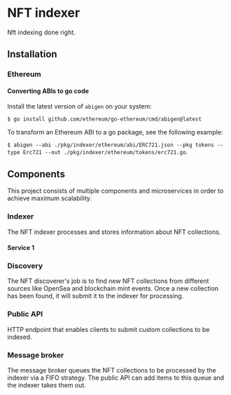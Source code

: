 # NFT indexer
Nft indexing done right.

## Installation
### Ethereum
#### Converting ABIs to go code
Install the latest version of `abigen` on your system:

```
$ go install github.com/ethereum/go-ethereum/cmd/abigen@latest
```

To transform an Ethereum ABI to a go package, see the following example:

`$ abigen --abi ./pkg/indexer/ethereum/abi/ERC721.json --pkg tokens --type Erc721 --out ./pkg/indexer/ethereum/tokens/erc721.go`.

## Components
This project consists of multiple components and microservices in order to achieve maximum scalability.

### Indexer
The NFT indexer processes and stores information about NFT collections.

#### Service 1

### Discovery
The NFT discoverer's job is to find new NFT collections from different sources like OpenSea and blockchain mint events.
Once a new collection has been found, it will submit it to the indexer for processing.

### Public API
HTTP endpoint that enables clients to submit custom collections to be indexed. 

### Message broker
The message broker queues the NFT collections to be processed by the indexer via a FIFO strategy. 
The public API can add items to this queue and the indexer takes them out.
